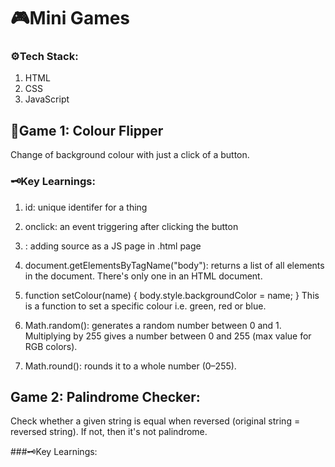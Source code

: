 # 🎮Mini Games 

### ⚙️Tech Stack: 
1. HTML
2. CSS
3. JavaScript

## 🎨Game 1: Colour Flipper 
Change of background colour with just a click of a button.

### 🗝️Key Learnings:
1. id: unique identifer for a thing
   
2. onclick: an event triggering after clicking the button
   
3. <script></script>: adding source as a JS page in .html page

4. document.getElementsByTagName("body"): returns a list of all <body> elements in the document. There's only one <body> in an HTML document.
   
5. function setColour(name) {
    body.style.backgroundColor = name;
}
This is a function to set a specific colour i.e. green, red or blue.

6. Math.random(): generates a random number between 0 and 1.
Multiplying by 255 gives a number between 0 and 255 (max value for RGB colors).

7. Math.round(): rounds it to a whole number (0–255).

## Game 2: Palindrome Checker:
Check whether a given string is equal when reversed (original string = reversed string). If not, then it's not palindrome.

###🗝️Key Learnings:
